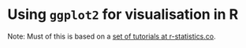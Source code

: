 # Using `ggplot2` for visualisation in R

Note: Must of this is based on a [set of tutorials at r-statistics.co](http://r-statistics.co/Complete-Ggplot2-Tutorial-Part1-With-R-Code.html).
